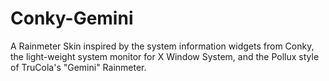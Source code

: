 # Conky-Gemini
A Rainmeter Skin inspired by the system information widgets from Conky, the light-weight system monitor for X Window System, and the Pollux style of TruCola's "Gemini" Rainmeter.
